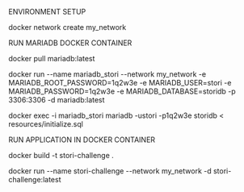 ENVIRONMENT SETUP


docker network create my_network

RUN MARIADB DOCKER CONTAINER

docker pull mariadb:latest

docker run --name mariadb_stori --network my_network -e MARIADB_ROOT_PASSWORD=1q2w3e -e MARIADB_USER=stori -e MARIADB_PASSWORD=1q2w3e -e MARIADB_DATABASE=storidb -p 3306:3306 -d mariadb:latest

docker exec -i mariadb_stori mariadb -ustori -p1q2w3e storidb < resources/initialize.sql



RUN APPLICATION IN DOCKER CONTAINER

docker build -t stori-challenge .

docker run --name stori-challenge --network my_network -d stori-challenge:latest

